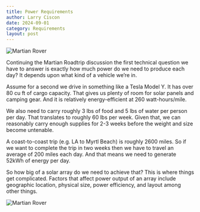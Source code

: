 ```yaml
---
title: Power Requirements
author: Larry Ciscon
date: 2024-09-01
category: Requirements
layout: post
---
```


![Martian Rover](/MartianRoadtrip/assets/images/MartianSolarPanels.png)

Continuing the Martian Roadtrip discussion the first technical question we have to answer is exactly how much power do we need to produce each day? It depends upon what kind of a vehicle we’re in. 

Assume for a second we drive in something like a Tesla Model Y. It has over 80 cu ft of cargo capacity. That gives us plenty of room for solar panels and camping gear. And it is relatively energy-efficient at 260 watt-hours/mile.

We also need to carry roughly 3 lbs of food and 5 lbs of water per person per day. That translates to roughly 60 lbs per week. Given that, we can reasonably carry enough supplies for 2-3 weeks before the weight and size become untenable.

A coast-to-coast trip (e.g. LA to Myrtl Beach) is roughly 2600 miles. So if we want to complete the trip in two weeks then we have to travel an average of 200 miles each day. And that means we need to generate 52kWh of energy per day.

So how big of a solar array do we need to achieve that? This is where things get complicated. Factors that affect power output of an array include geographic location, physical size, power efficiency, and layout among other things. 

![Martian Rover](/MartianRoadtrip/assets/images/Car2-1.png)



